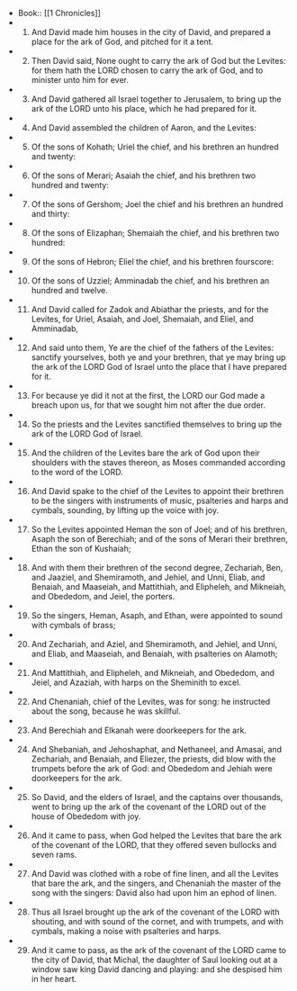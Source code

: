 - Book:: [[1 Chronicles]]
- 1. And David made him houses in the city of David, and prepared a place for the ark of God, and pitched for it a tent.
- 2. Then David said, None ought to carry the ark of God but the Levites: for them hath the LORD chosen to carry the ark of God, and to minister unto him for ever.
- 3. And David gathered all Israel together to Jerusalem, to bring up the ark of the LORD unto his place, which he had prepared for it.
- 4. And David assembled the children of Aaron, and the Levites:
- 5. Of the sons of Kohath; Uriel the chief, and his brethren an hundred and twenty:
- 6. Of the sons of Merari; Asaiah the chief, and his brethren two hundred and twenty:
- 7. Of the sons of Gershom; Joel the chief and his brethren an hundred and thirty:
- 8. Of the sons of Elizaphan; Shemaiah the chief, and his brethren two hundred:
- 9. Of the sons of Hebron; Eliel the chief, and his brethren fourscore:
- 10. Of the sons of Uzziel; Amminadab the chief, and his brethren an hundred and twelve.
- 11. And David called for Zadok and Abiathar the priests, and for the Levites, for Uriel, Asaiah, and Joel, Shemaiah, and Eliel, and Amminadab,
- 12. And said unto them, Ye are the chief of the fathers of the Levites: sanctify yourselves, both ye and your brethren, that ye may bring up the ark of the LORD God of Israel unto the place that I have prepared for it.
- 13. For because ye did it not at the first, the LORD our God made a breach upon us, for that we sought him not after the due order.
- 14. So the priests and the Levites sanctified themselves to bring up the ark of the LORD God of Israel.
- 15. And the children of the Levites bare the ark of God upon their shoulders with the staves thereon, as Moses commanded according to the word of the LORD.
- 16. And David spake to the chief of the Levites to appoint their brethren to be the singers with instruments of music, psalteries and harps and cymbals, sounding, by lifting up the voice with joy.
- 17. So the Levites appointed Heman the son of Joel; and of his brethren, Asaph the son of Berechiah; and of the sons of Merari their brethren, Ethan the son of Kushaiah;
- 18. And with them their brethren of the second degree, Zechariah, Ben, and Jaaziel, and Shemiramoth, and Jehiel, and Unni, Eliab, and Benaiah, and Maaseiah, and Mattithiah, and Elipheleh, and Mikneiah, and Obededom, and Jeiel, the porters.
- 19. So the singers, Heman, Asaph, and Ethan, were appointed to sound with cymbals of brass;
- 20. And Zechariah, and Aziel, and Shemiramoth, and Jehiel, and Unni, and Eliab, and Maaseiah, and Benaiah, with psalteries on Alamoth;
- 21. And Mattithiah, and Elipheleh, and Mikneiah, and Obededom, and Jeiel, and Azaziah, with harps on the Sheminith to excel.
- 22. And Chenaniah, chief of the Levites, was for song: he instructed about the song, because he was skillful.
- 23. And Berechiah and Elkanah were doorkeepers for the ark.
- 24. And Shebaniah, and Jehoshaphat, and Nethaneel, and Amasai, and Zechariah, and Benaiah, and Eliezer, the priests, did blow with the trumpets before the ark of God: and Obededom and Jehiah were doorkeepers for the ark.
- 25. So David, and the elders of Israel, and the captains over thousands, went to bring up the ark of the covenant of the LORD out of the house of Obededom with joy.
- 26. And it came to pass, when God helped the Levites that bare the ark of the covenant of the LORD, that they offered seven bullocks and seven rams.
- 27. And David was clothed with a robe of fine linen, and all the Levites that bare the ark, and the singers, and Chenaniah the master of the song with the singers: David also had upon him an ephod of linen.
- 28. Thus all Israel brought up the ark of the covenant of the LORD with shouting, and with sound of the cornet, and with trumpets, and with cymbals, making a noise with psalteries and harps.
- 29. And it came to pass, as the ark of the covenant of the LORD came to the city of David, that Michal, the daughter of Saul looking out at a window saw king David dancing and playing: and she despised him in her heart.
